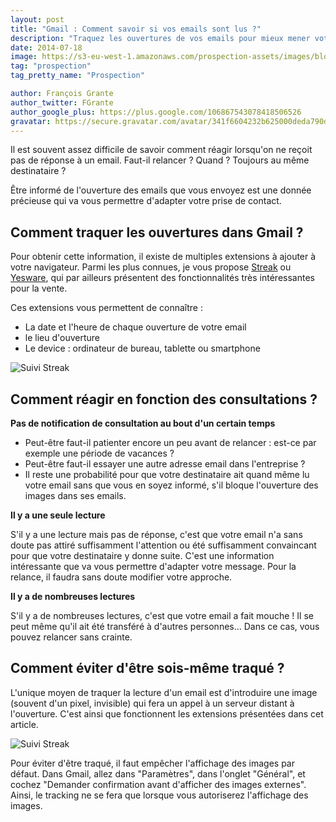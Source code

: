 ```yaml
---
layout: post
title: "Gmail : Comment savoir si vos emails sont lus ?"
description: "Traquez les ouvertures de vos emails pour mieux mener votre démarche de prospection."
date: 2014-07-18
image: https://s3-eu-west-1.amazonaws.com/prospection-assets/images/blog/gmail_ipad.jpg
tag: "prospection"
tag_pretty_name: "Prospection"

author: François Grante
author_twitter: FGrante
author_google_plus: https://plus.google.com/106867543078418506526
gravatar: https://secure.gravatar.com/avatar/341f6604232b625000deda790d8d39cd?d=mm&s=30&r=G
---
```


Il est souvent assez difficile de savoir comment réagir lorsqu'on ne reçoit pas de réponse à un email. Faut-il relancer ? Quand ? Toujours au même destinataire ?

Être informé de l'ouverture des emails que vous envoyez est une donnée précieuse qui va vous permettre d'adapter votre prise de contact.

## Comment traquer les ouvertures dans Gmail ?

Pour obtenir cette information, il existe de multiples extensions à ajouter à votre navigateur. Parmi les plus connues, je vous propose <a href="https://www.streak.com/" target="_blank">Streak</a> ou <a href="http://www.yesware.com/" target="_blank">Yesware</a>, qui par ailleurs présentent des fonctionnalités très intéressantes pour la vente.

Ces extensions vous permettent de connaître :

* La date et l'heure de chaque ouverture de votre email
* le lieu d'ouverture
* Le device : ordinateur de bureau, tablette ou smartphone

<img class="img-responsive" src="https://s3-eu-west-1.amazonaws.com/prospection-assets/images/blog/suivi_streak.png" alt="Suivi Streak" />

## Comment réagir en fonction des consultations ?

**Pas de notification de consultation au bout d'un certain temps**

* Peut-être faut-il patienter encore un peu avant de relancer : est-ce par exemple une période de vacances ?
* Peut-être faut-il essayer une autre adresse email dans l'entreprise ?
* Il reste une probabilité pour que votre destinataire ait quand même lu votre email sans que vous en soyez informé, s'il bloque l'ouverture des images dans ses emails.

**Il y a une seule lecture**

S'il y a une lecture mais pas de réponse, c'est que votre email n'a sans doute pas attiré suffisamment l'attention ou été suffisamment convaincant pour que votre destinataire y donne suite. C'est une information intéressante que va vous permettre d'adapter votre message. Pour la relance, il faudra sans doute modifier votre approche.

**Il y a de nombreuses lectures**

S'il y a de nombreuses lectures, c'est que votre email a fait mouche ! Il se peut même qu'il ait été transféré à d'autres personnes... Dans ce cas, vous pouvez relancer sans crainte.

## Comment éviter d'être sois-même traqué ?

L'unique moyen de traquer la lecture d'un email est d'introduire une image (souvent d'un pixel, invisible) qui fera un appel à un serveur distant à l'ouverture. C'est ainsi que fonctionnent les extensions présentées dans cet article.

<img class="img-responsive" src="https://s3-eu-west-1.amazonaws.com/prospection-assets/images/blog/stop_tracking_gmail.png" alt="Suivi Streak" />

Pour éviter d'être traqué, il faut empêcher l'affichage des images par défaut. Dans Gmail, allez dans "Paramètres", dans l'onglet "Général", et cochez "Demander confirmation avant d'afficher des images externes". Ainsi, le tracking ne se fera que lorsque vous autoriserez l'affichage des images.